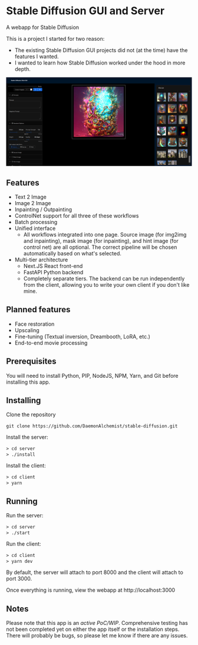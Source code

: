 # Stable Diffusion GUI and Server

A webapp for Stable Diffusion

This is a project I started for two reason:

- The existing Stable Diffusion GUI projects did not (at the time) have the features I wanted.
- I wanted to learn how Stable Diffusion worked under the hood in more depth.

![Stable Diffusion GUI Screenshot](/doc/screen-shot.png)

## Features
- Text 2 Image
- Image 2 Image
- Inpainting / Outpainting
- ControlNet support for all three of these workflows
- Batch processing
- Unified interface
  - All workflows integrated into one page.  Source image (for img2img and inpainting), mask image (for inpainting), and hint image (for control net) are all optional.  The correct pipeline will be chosen automatically based on what's selected.
- Multi-tier architecture
  - Next.JS React front-end
  - FastAPI Python backend
  - Completely separate tiers.  The backend can be run independently from the client, allowing you to write your own client if you don't like mine.

## Planned features
- Face restoration
- Upscaling
- Fine-tuning (Textual inversion, Dreambooth, LoRA, etc.)
- End-to-end movie processing

## Prerequisites

You will need to install Python, PIP, NodeJS, NPM, Yarn, and Git before installing this app.

## Installing

Clone the repository

```
git clone https://github.com/DaemonAlchemist/stable-diffusion.git
```

Install the server:

```
> cd server
> ./install
```

Install the client:

```
> cd client
> yarn
```

## Running

Run the server:

```
> cd server
> ./start
```

Run the client:

```
> cd client
> yarn dev
```

By default, the server will attach to port 8000 and the client will attach to port 3000.

Once everything is running, view the webapp at http://localhost:3000

## Notes

Please note that this app is an *active PoC/WIP*.  Comprehensive testing has not been completed yet on either the app itself or the installation steps.  There will probably be bugs, so please let me know if there are any issues.